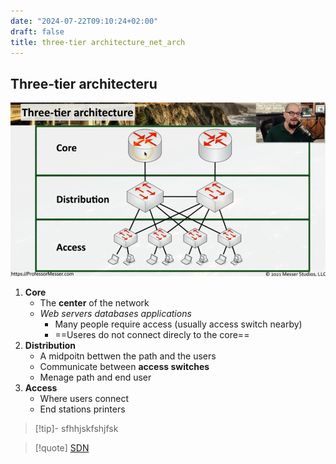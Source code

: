 ```yaml
---
date: "2024-07-22T09:10:24+02:00"
draft: false
title: three-tier architecture_net_arch
---
```


## Three-tier architecteru

![Tree_TIer_Acrchitecture_visual.png](/static/Tree_TIer_Acrchitecture_visual.png)

1.  **Core**
    -   The **center** of the network
    -   *Web servers databases applications*
        -   Many people require access (usually access switch nearby)
        -   ==Useres do not connect direcly to the core==
2.  **Distribution**
    -   A midpoitn bettwen the path and the users
    -   Communicate between **access switches**
    -   Menage path and end user
3.  **Access**
    -   Where users connect
    -   End stations printers

> \[!tip\]- sfhhjskfshjfsk

> \[!quote\] [SDN](/SDN)
